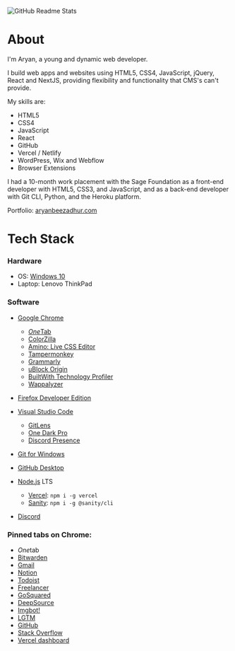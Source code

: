 ![GitHub Readme Stats](https://github-readme-stats.vercel.app/api?username=AryanBeezadhur&show_icons=true&count_private=true&theme=tokyonight)

# About
I'm Aryan, a young and dynamic web developer.

I build web apps and websites using HTML5, CSS4, JavaScript, jQuery, React and NextJS, providing flexibility and functionality that CMS's can't provide.

My skills are:
* HTML5
* CSS4
* JavaScript
* React
* GitHub
* Vercel / Netlify
* WordPress, Wix and Webflow
* Browser Extensions

I had a 10-month work placement with the Sage Foundation as a front-end developer with HTML5, CSS3, and JavaScript, and as a back-end developer with Git CLI, Python, and the Heroku platform.

Portfolio: [aryanbeezadhur.com](https://aryanbeezadhur.com)

# Tech Stack

### Hardware

* OS: [Windows 10](https://www.microsoft.com/en-gb/windows/get-windows-10)
* Laptop: Lenovo ThinkPad

### Software

* [Google Chrome](https://www.google.com/chrome)
  * [*One*Tab](https://www.one-tab.com)
  * [ColorZilla](https://www.colorzilla.com)
  * [Amino: Live CSS Editor](https://aminoeditor.com)
  * [Tampermonkey](https://www.tampermonkey.net)
  * [Grammarly](https://grammarly.com)
  * [uBlock Origin](https://github.com/gorhill/ublock)
  * [BuiltWith Technology Profiler](https://builtwith.com)
  * [Wappalyzer](https://wappalyzer.com)

* [Firefox Developer Edition](https://www.mozilla.org/en-GB/firefox/developer/)

* [Visual Studio Code](https://code.visualstudio.com/)
  * [GitLens](https://gitlens.amod.io/)
  * [One Dark Pro](https://marketplace.visualstudio.com/items?itemName=zhuangtongfa.Material-theme)
  * [Discord Presence](https://marketplace.visualstudio.com/items?itemName=icrawl.discord-vscode)

* [Git for Windows](https://git-scm.com/download/win)
* [GitHub Desktop](https://desktop.github.com/)

* [Node.js](https://nodejs.org) LTS
  * [Vercel](https://vercel.com/download): `npm i -g vercel`
  * [Sanity](https://create.sanity.io): `npm i -g @sanity/cli`

* [Discord](https://discord.com)

### Pinned tabs on Chrome:
* *One*tab
* [Bitwarden](https://bitwarden.com)
* [Gmail](https://gmail.com)
* [Notion](https://notion.so)
* [Todoist](https://todoist.com)
* [Freelancer](https://freelancer.com)
* [GoSquared](https://gosquared.com)
* [DeepSource](https://deepsource.io)
* [Imgbot!](https://imgbot.net)
* [LGTM](https://lgtm.com)
* [GitHub](https://github.com)
* [Stack Overflow](https://stackoverflow.com)
* [Vercel dashboard](https://vercel.com/dashboard)
